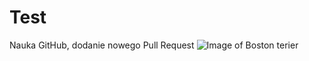 # Test
Nauka GitHub, dodanie nowego Pull Request
![Image of Boston terier](https://animalsbreeds.com/wp-content/uploads/2014/07/Boston-Terrier-8.jpg)
